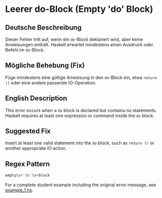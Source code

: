 # Leerer do-Block (Empty 'do' Block)

## Deutsche Beschreibung
Dieser Fehler tritt auf, wenn ein `do`-Block deklariert wird, aber keine Anweisungen enthält. Haskell erwartet mindestens einen Ausdruck oder Befehl im `do`-Block.

## Mögliche Behebung (Fix)
Füge mindestens eine gültige Anweisung in den `do`-Block ein, etwa `return ()` oder eine andere passende IO-Operation.

## English Description
This error occurs when a `do` block is declared but contains no statements. Haskell requires at least one expression or command inside the `do` block.

## Suggested Fix
Insert at least one valid statement into the `do` block, such as `return ()` or another appropriate IO action.


## Regex Pattern
```python
empty\s+'do'\s+block
```

For a complete student example including the original error message, see [example_1.hs](./example_1.hs).
